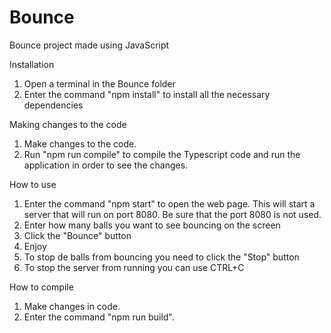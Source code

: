 # Bounce
Bounce project made using JavaScript

Installation

1. Open a terminal in the Bounce folder
2. Enter the command "npm install" to install all the necessary dependencies

Making changes to the code

1. Make changes to the  code.
2. Run "npm run compile" to compile the Typescript code and run the application in order to see the changes.


How to use

1. Enter the command "npm start" to open the web page. This will start a server that will run on port 8080.
Be sure that the port 8080 is not used.
2. Enter how many balls you want to see bouncing on the screen
3. Click the "Bounce" button
4. Enjoy
5. To stop de balls from bouncing you need to click the "Stop" button
6. To stop the server from running you can use CTRL+C


How to compile

1. Make changes in code.
2. Enter the command "npm run build".

